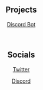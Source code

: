 <div align="center">

<h2 align="center">Projects</h2>

[Discord Bot](https://discord.com/api/oauth2/authorize?client_id=993075596156485692&permissions=8&scope=bot) 

<br />

<h2 align="center">Socials</h2>

[Twitter](https://twitter.com/kmath_xyz)

[Discord](https://discord.gg/JMNsMRVVvt)

</div>
